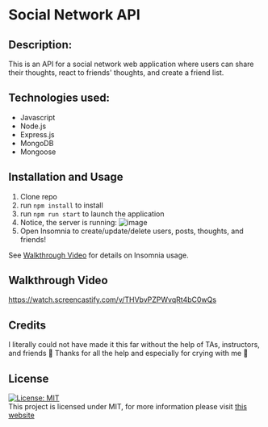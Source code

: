 # Social Network API

## Description:

This is an API for a social network web application where users can share their thoughts, react to friends' thoughts, and create a friend list. 

## Technologies used:

- Javascript
- Node.js
- Express.js
- MongoDB
- Mongoose

## Installation and Usage
1. Clone repo 
2. run `npm install` to install
3. run `npm run start` to launch the application
4. Notice, the server is running: ![image](https://user-images.githubusercontent.com/94645628/232928966-1bf974eb-c9af-43ef-91bd-1c35b534b7e6.png)
5. Open Insomnia to create/update/delete users, posts, thoughts, and friends! 

See [Walkthrough Video](https://watch.screencastify.com/v/THVbvPZPWvqRt4bC0wQs) for details on Insomnia usage. 



## Walkthrough Video

https://watch.screencastify.com/v/THVbvPZPWvqRt4bC0wQs


## Credits
I literally could not have made it this far without the help of TAs, instructors, and friends 💛 Thanks for all the help and especially for crying with me 🥲 


## License

[![License: MIT](https://img.shields.io/badge/License-MIT-yellow.svg)](https://opensource.org/licenses/MIT) <br>
This project is licensed under MIT, for more information please visit [this website](https://opensource.org/licenses/MIT)
